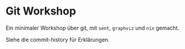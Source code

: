 # Git Workshop

Ein minimaler Workshop über git, mit `sent`, `graphviz` und `nix` gemacht.

Siehe die commit-history für Erklärungen.

